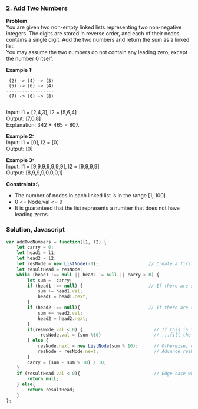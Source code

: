 ### 2. Add Two Numbers

**Problem**\
You are given two non-empty linked lists representing two non-negative integers. The digits are stored in reverse order, and each of their nodes contains a single digit. Add the two numbers and return the sum as a linked list.\
You may assume the two numbers do not contain any leading zero, except the number 0 itself.

**Example 1:**
```
 (2) -> (4) -> (3)
 (5) -> (6) -> (4)
------------------
 (7) -> (0) -> (8)
 
```
Input: l1 = [2,4,3], l2 = [5,6,4]\
Output: [7,0,8]\
Explanation: 342 + 465 = 807.

**Example 2:**\
Input: l1 = [0], l2 = [0]\
Output: [0]

**Example 3:**\
Input: l1 = [9,9,9,9,9,9,9], l2 = [9,9,9,9]\
Output: [8,9,9,9,0,0,0,1]

**Constraints:**\
- The number of nodes in each linked list is in the range [1, 100].
- 0 <= Node.val <= 9
- It is guaranteed that the list represents a number that does not have leading zeros.

### Solution, Javascript
```javascript
var addTwoNumbers = function(l1, l2) {
    let carry = 0;
    let head1 = l1;
    let head2 = l2;
    let resNode = new ListNode(-1);                   // Create a first node and and identify it as such with a negative value
    let resultHead = resNode;
    while (head1 !== null || head2 != null || carry > 0) {
        let sum =  carry;
        if (head1 !== null) {                         // If there are still nodes in l1 to process
            sum += head1.val;
            head1 = head1.next;
        }
        if (head2 !== null){                          // If there are still nodes in l2 to process
            sum += head2.val;
            head2 = head2.next;
        }
        if(resNode.val < 0) {                           // If this is the very first node in the result list...
             resNode.val = (sum %10)                    // ...fill the first node
        } else {
            resNode.next = new ListNode(sum % 10);      // Otherwise, create a new node and fill it
            resNode = resNode.next;                     // Advance resNode pointer to the node we just created
        }
        carry = (sum - sum % 10) / 10;
    }
    if (resultHead.val < 0){                            // Edge case where l1 and l2 are both null
        return null;
    } else{
        return resultHead;
    }    
};
```
